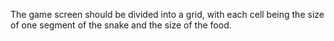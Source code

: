 The game screen should be divided into a grid, with each cell being the size of one segment of the snake and the size of the food.
